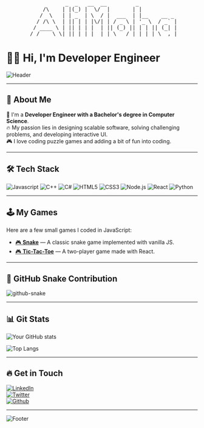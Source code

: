 <pre align="center">
            _  _   __  __         _            
     /\    | |(_) |  \/  |       | |           
    /  \   | | _  | \  / |  ___  | |__    __ _ 
   / /\ \  | || | | |\/| | / _ \ | '_ \  / _` |
  / ____ \ | || | | |  | || (_) || | | || (_| |
 /_/    \_\|_||_| |_|  |_| \___/ |_| |_| \__,_|
</pre>                                            
                                              

# 👨‍💻 Hi, I'm **Developer Engineer**  

![Header](https://static.vecteezy.com/system/resources/previews/002/214/644/non_2x/web-designer-and-programmer-free-vector.jpg)

---

## 🌟 About Me

🚀 I'm a **Developer Engineer with a Bachelor's degree in Computer Science**.  
🔥 My passion lies in designing scalable software, solving challenging problems, and developing interactive UI.  
🎮 I love coding puzzle games and adding a bit of fun into coding.

---

## 🛠 Tech Stack

![Javascript](https://img.shields.io/badge/-Javascript-F7DF1E?style=for-the-badge&logo=javascript&logoColor=000)
![C++](https://img.shields.io/badge/-C++-005571?style=for-the-badge&logo=cplusplus&logoColor=ffffff)
![C#](https://img.shields.io/badge/-C%23-2396D1?style=for-the-badge&logo=csharp&logoColor=ffffff)
![HTML5](https://img.shields.io/badge/-HTML5-E34F26?style=for-the-badge&logo=html5&logoColor=ffffff)
![CSS3](https://img.shields.io/badge/-CSS3-1572B6?style=for-the-badge&logo=css3&logoColor=ffffff)
![Node.js](https://img.shields.io/badge/-Node.js-339933?style=for-the-badge&logo=node.js&logoColor=ffffff)
![React](https://img.shields.io/badge/-React-61DAFB?style=for-the-badge&logo=react&logoColor=000)
![Python](https://img.shields.io/badge/-Python-3776AB?style=for-the-badge&logo=python&logoColor=ffffff)

---

## 🕹 My Games

Here are a few small games I coded in JavaScript:

- [🎮 **Snake**](https://yourUsername.github.io/snake/) — A classic snake game implemented with vanilla JS.
- [🎮 **Tic-Tac-Toe**](https://yourUsername.github.io/tictactoe/) — A two-player game made with React.

---

## 🐍 GitHub Snake Contribution

<img alt="github-snake" src="https://raw.githubusercontent.com/tobiasmeyhoefer/tobiasmeyhoefer/output/github-snake.svg" />


---

## 📊 Git Stats

![Your GitHub stats](https://github-readme-stats.vercel.app/api?username=yourUsername&show_icons=true&include_all_commits=true&count_private=true&title_color=f39c12&icon_color=f39c12)

![Top Langs](https://github-readme-stats.vercel.app/api/top-langs/?username=yourUsername&layout=compact)

---

## 🔥 Get in Touch

[![LinkedIn](https://img.shields.io/badge/-LinkedIn-0077B5?style=for-the-badge&logo=linkedin&logoColor=ffffff)](https://www.linkedin.com/in/yourUsername/)  
[![Twitter](https://img.shields.io/badge/-Twitter-1DA1F2?style=for-the-badge&logo=twitter&logoColor=ffffff)](https://twitter.com/yourUsername)  
[![Github](https://img.shields.io/badge/-Github-181717?style=for-the-badge&logo=github&logoColor=ffffff)](https://github.com/yourUsername)

---

![Footer](https://via.placeholder.com/1000x100.png?text=Code+with+Passion)

